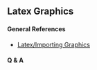 ## Latex Graphics

#### General References
* [Latex/Importing Graphics](http://en.wikibooks.org/wiki/LaTeX/Importing_Graphics)

#### Q & A
